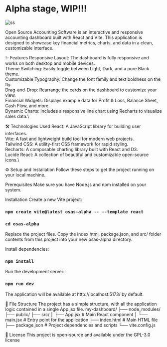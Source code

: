 # Alpha stage, WIP!!!

![ss](https://github.com/user-attachments/assets/b32cb503-413a-4fd0-90f2-fbcc6d760683)

Open Source Accounting Software is an interactive and responsive accounting dashboard built with React and Vite. This application is designed to showcase key financial metrics, charts, and data in a clean, customizable interface.

✨ Features
Responsive Layout: The dashboard is fully responsive and works on both desktop and mobile devices.\
Theme Switching: Easily toggle between Light, Dark, and a pure Black theme.\
Customizable Typography: Change the font family and text boldness on the fly.\
Drag-and-Drop: Rearrange the cards on the dashboard to customize your view.\
Financial Widgets: Displays example data for Profit & Loss, Balance Sheet, Cash Flow, and more.\
Dynamic Charts: Includes a responsive line chart using Recharts to visualize sales data.\

🛠️ Technologies Used
React: A JavaScript library for building user interfaces.\
Vite: A fast and lightweight build tool for modern web projects.\
Tailwind CSS: A utility-first CSS framework for rapid styling.\
Recharts: A composable charting library built with React and D3.\
Lucide React: A collection of beautiful and customizable open-source icons.\

⚙️ Setup and Installation
Follow these steps to get the project running on your local machine.

Prerequisites
Make sure you have Node.js and npm installed on your system.

Installation
Create a new Vite project:
### `npm create vite@latest osas-alpha -- --template react`
### `cd osas-alpha`


Replace the project files. Copy the index.html, package.json, and src/ folder contents from this project into your new osas-alpha directory.

Install dependencies:
### `npm install`


Run the development server:
### `npm run dev`


The application will be available at http://localhost:5173/ by default.

📁 File Structure
The project has a simple structure, with all the application logic contained in a single App.jsx file.
my-dashboard/
├── node_modules/
├── public/
├── src/
│   ├── App.jsx           # Main React component
│   └── main.jsx          # Entry point for the application
├── index.html            # Main HTML file
├── package.json          # Project dependencies and scripts
└── vite.config.js


📄 License
This project is open-source and available under the GPL-3.0 license

